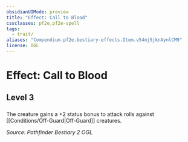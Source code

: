 ```yaml
---
obsidianUIMode: preview
title: "Effect: Call to Blood"
cssclasses: pf2e,pf2e-spell
tags:
  - trait/
aliases: "Compendium.pf2e.bestiary-effects.Item.v54mj5jknAynlCM9"
license: OGL
---
```

# Effect: Call to Blood
## Level 3
### 






The creature gains a +2 status bonus to attack rolls against [[Conditions/Off-Guard|Off-Guard]] creatures.

*Source: Pathfinder Bestiary 2*
*OGL*